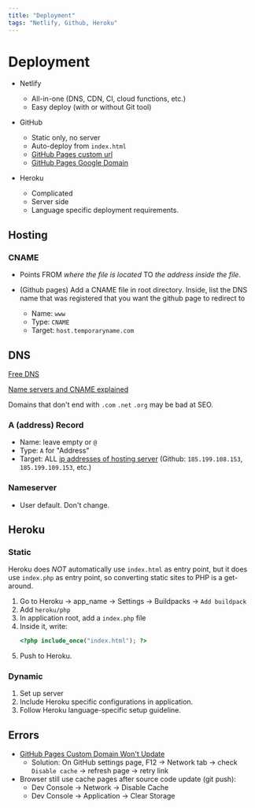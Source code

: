 ```yaml
---
title: "Deployment"
tags: "Netlify, Github, Heroku"
---
```


# Deployment

- Netlify

  - All-in-one (DNS, CDN, CI, cloud functions, etc.)
  - Easy deploy (with or without Git tool)

- GitHub

  - Static only, no server
  - Auto-deploy from `index.html`
  - [GitHub Pages custom url](https://medium.com/employbl/launch-a-website-with-a-custom-url-using-github-pages-and-google-domains-3dd8d90cc33b)
  - [GitHub Pages Google Domain](http://www.curtismlarson.com/blog/2015/04/12/github-pages-google-domains/)

- Heroku
  - Complicated
  - Server side
  - Language specific deployment requirements.

## Hosting

### CNAME

- Points FROM _where the file is located_ TO _the address inside the file_.

- (Github pages) Add a CNAME file in root directory. Inside, list the DNS name that was registered that you want the github page to redirect to

  - Name: `www`
  - Type: `CNAME`
  - Target: `host.temporaryname.com`

## DNS

[Free DNS](https://www.freenom.com/)

[Name servers and CNAME explained](https://www.reddit.com/r/github/comments/97vqbt/does_github_pages_not_have_nameservers/)

Domains that don't end with `.com` `.net` `.org` may be bad at SEO.

### A (address) Record

- Name: leave empty or `@`
- Type: `A` for "Address"
- Target: ALL [ip addresses of hosting server](https://stackoverflow.com/questions/9082499/custom-domain-for-github-project-pages) (Github: `185.199.108.153`, `185.199.109.153`, etc.)

### Nameserver

- User default. Don't change.

## Heroku

### Static

Heroku does _NOT_ automatically use `index.html` as entry point, but it does use `index.php` as entry point, so converting static sites to PHP is a get-around.

1. Go to Heroku -> app_name -> Settings -> Buildpacks -> `Add buildpack`
2. Add `heroku/php`
3. In application root, add a `index.php` file
4. Inside it, write:
   ```php
   <?php include_once("index.html"); ?>
   ```
5. Push to Heroku.

### Dynamic

1. Set up server
2. Include Heroku specific configurations in application.
3. Follow Heroku language-specific setup guideline.

## Errors

- [GitHub Pages Custom Domain Won't Update](https://stackoverflow.com/questions/9130422/how-long-do-browsers-cache-http-301s)
  - Solution: On GitHub settings page, F12 -> Network tab -> check `Disable cache` -> refresh page -> retry link
- Browser still use cache pages after source code update (git push):
  - Dev Console -> Network -> Disable Cache
  - Dev Console -> Application -> Clear Storage
